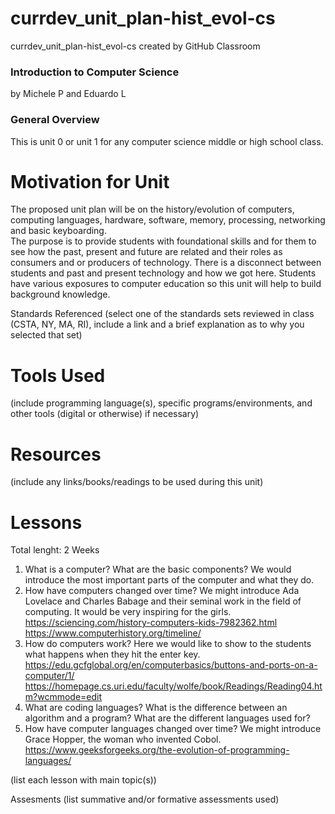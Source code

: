 # currdev_unit_plan-hist_evol-cs
currdev_unit_plan-hist_evol-cs created by GitHub Classroom
### Introduction to Computer Science 
by Michele P and Eduardo L

### General Overview
This is unit 0 or unit 1 for any computer science middle or high school class. 

# Motivation for Unit
The proposed unit plan will be on the history/evolution of computers, computing languages, hardware, software, memory, processing, networking and basic keyboarding.    
The purpose is to provide students with foundational skills and for them to see how the past, present and future are related and their roles as consumers and or producers of technology. 
There is a disconnect between students and past and present technology and how we got here. 
Students have various exposures to computer education so this unit will help to build background knowledge. 

Standards Referenced
(select one of the standards sets reviewed in class (CSTA, NY, MA, RI), include a link and a brief explanation as to why you selected that set)

# Tools Used
(include programming language(s), specific programs/environments, and other tools (digital or otherwise) if necessary)

# Resources
(include any links/books/readings to be used during this unit)

# Lessons
Total lenght: 2 Weeks
1. What is a computer? What are the basic components? We would introduce the most important parts of the computer and what they do.
2. How have computers changed over time? We might introduce Ada Lovelace and Charles Babage and their seminal work in the field of computing. It would be very inspiring for the girls.
https://sciencing.com/history-computers-kids-7982362.html
https://www.computerhistory.org/timeline/ 
3. How do computers work? Here we would like to show to the students what happens when they hit the enter key. 
https://edu.gcfglobal.org/en/computerbasics/buttons-and-ports-on-a-computer/1/ 
https://homepage.cs.uri.edu/faculty/wolfe/book/Readings/Reading04.htm?wcmmode=edit 
4. What are coding languages? What is the difference between an algorithm and a program? What are the different languages used for?
5. How have computer languages changed over time? We might introduce Grace Hopper, the woman who invented Cobol.
https://www.geeksforgeeks.org/the-evolution-of-programming-languages/ 




(list each lesson with main topic(s))

Assesments
(list summative and/or formative assessments used)
